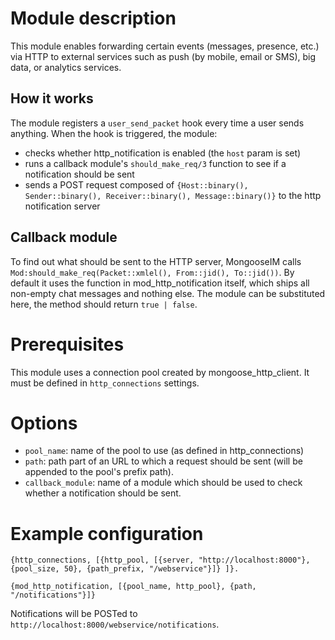 # Module description

This module enables forwarding certain events (messages, presence, etc.) via HTTP to external services such as push (by mobile, email or SMS), big data, or analytics services.

## How it works

The module registers a `user_send_packet` hook every time a user sends anything. When the hook is triggered, the module:

* checks whether http_notification is enabled (the `host` param is set)
* runs a callback module's `should_make_req/3` function to see if a notification should be sent
* sends a POST request composed of `{Host::binary(), Sender::binary(), Receiver::binary(), Message::binary()}` to the http notification server

## Callback module

To find out what should be sent to the HTTP server, MongooseIM calls `Mod:should_make_req(Packet::xmlel(), From::jid(), To::jid())`.
By default it uses the function in mod_http_notification itself, which ships all non-empty chat messages and nothing else. The module can be substituted here, the method should return `true | false`.

# Prerequisites

This module uses a connection pool created by mongoose_http_client. It must be defined in `http_connections` settings.

# Options

* `pool_name`: name of the pool to use (as defined in http_connections)
* `path`: path part of an URL to which a request should be sent (will be appended to the pool's prefix path).
* `callback_module`: name of a module which should be used to check whether a notification should be sent.

# Example configuration

`{http_connections, [{http_pool, [{server, "http://localhost:8000"},
                             {pool_size, 50}, {path_prefix, "/webservice"}]}
                   ]}.`

  `{mod_http_notification, [{pool_name, http_pool}, {path, "/notifications"}]}`

Notifications will be POSTed to `http://localhost:8000/webservice/notifications`.
